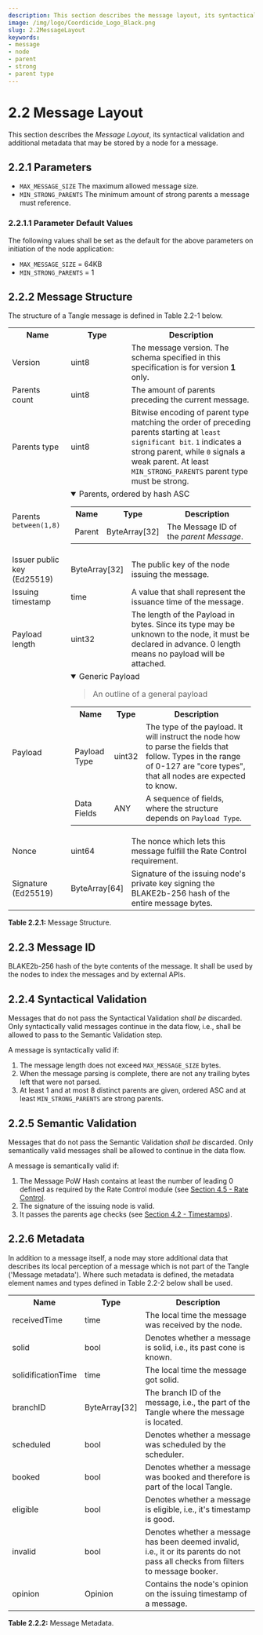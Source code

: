 ```yaml
---
description: This section describes the message layout, its syntactical validation and additional metadata that may be stored by a node for a message.
image: /img/logo/Coordicide_Logo_Black.png
slug: 2.2MessageLayout
keywords:
- message
- node
- parent
- strong
- parent type
---
```

# 2.2 Message Layout
This section describes the *Message Layout*, its syntactical validation and additional metadata that may be stored by a node for a message.

<!--The Message Layout specification depends on the following specification:
- [2.1 - Data Types](./2.1%20Datatypes%20and%20Notations.md).-->

## 2.2.1 Parameters
- `MAX_MESSAGE_SIZE` The maximum allowed message size.
- `MIN_STRONG_PARENTS` The minimum amount of strong parents a message must reference.

### 2.2.1.1 Parameter Default Values

The following values shall be set as the default for the above parameters on initiation of the node application: 

- `MAX_MESSAGE_SIZE` = 64KB
- `MIN_STRONG_PARENTS`  = 1

## 2.2.2 Message Structure

The structure of a Tangle message is defined in Table 2.2-1 below. 


<table><tbody>
    <tr>
        <th>Name</th>
        <th>Type</th>
        <th>Description</th>
    </tr>
    <tr>
        <td>Version</td>
        <td>uint8</td>
        <td>The message version. The schema specified in this specification is for version <strong>1</strong> only. </td>
    </tr>
    <tr>
        <td>Parents count</td>
        <td>uint8</td>
        <td>The amount of parents preceding the current message.</td>
    </tr>
    <tr>
        <td>Parents type</td>
        <td>uint8</td>
        <td>Bitwise encoding of parent type matching the order of preceding parents starting at <code>least significant bit</code>. <code>1</code> indicates a strong parent, while <code>0</code> signals a weak parent. At least <code>MIN_STRONG_PARENTS</code> parent type must be strong.</td>
    </tr>
    <tr>
        <td colSpan="1">
            Parents <code>between(1,8)</code>
        </td>
        <td colSpan="2">
            <details open="true">
                <summary>Parents, ordered by hash ASC</summary>
                <table><tbody>
                    <tr>
                        <th>Name</th>
                        <th>Type</th>
                        <th>Description</th>
                    </tr>
                    <tr>
                        <td>Parent</td>
                        <td>ByteArray[32]</td>
                        <td>The Message ID of the <i>parent Message</i>.</td>
                    </tr>
                </tbody></table>
            </details>
        </td>
    </tr>
    <tr>
        <td>Issuer public key (Ed25519)</td>
        <td>ByteArray[32]</td>
        <td>The public key of the node issuing the message.</td>
    </tr>
    <tr>
        <td>Issuing timestamp</td>
        <td>time</td>
        <td>A value that shall represent the issuance time of the message.</td>
    </tr>
    <tr>
        <td>Payload length</td>
        <td>uint32</td>
        <td>The length of the Payload in bytes. Since its type may be unknown to the node, it must be declared in advance. 0 length means no payload will be attached.</td>
    </tr>
    <tr>
        <td colSpan="1">
            Payload
        </td>
        <td colSpan="2">
            <details open="true">
                <summary>Generic Payload</summary>
                <blockquote>
                An outline of a general payload
                </blockquote>
                <table><tbody>
                    <tr>
                        <th>Name</th>
                        <th>Type</th>
                        <th>Description</th>
                    </tr>
                    <tr>
                        <td>Payload Type</td>
                        <td>uint32</td>
                        <td>
                            The type of the payload. It will instruct the node how to parse the fields that follow. Types in the range of 0-127 are "core types", that all nodes are expected to know.
                        </td>
                    </tr>
                    <tr>
                        <td>Data Fields</td>
                        <td>ANY</td>
                        <td>A sequence of fields, where the structure depends on <code>Payload Type</code>.</td>
                    </tr>
                </tbody></table>
            </details>
            </td>
    </tr>
    <tr>
        <td>Nonce</td>
        <td>uint64</td>
        <td>The nonce which lets this message fulfill the Rate Control requirement.</td>
    </tr>
    <tr>
        <td>Signature (Ed25519)</td>
        <td>ByteArray[64]</td>
        <td>Signature of the issuing node's private key signing the BLAKE2b-256 hash of the entire message bytes.</td>
    </tr>
</tbody></table>

**Table 2.2.1:** Message Structure.

## 2.2.3 Message ID
BLAKE2b-256 hash of the byte contents of the message. It shall be used by the nodes to index the messages and by external APIs.

## 2.2.4 Syntactical Validation
Messages that do not pass the Syntactical Validation *shall be* discarded. Only syntactically valid messages continue in the data flow, i.e., shall be allowed to pass to the Semantic Validation step.

A message is syntactically valid if:
1. The message length does not exceed `MAX_MESSAGE_SIZE` bytes.
2. When the message parsing is complete, there are not any trailing bytes left that were not parsed.
3. At least 1 and at most 8 distinct parents are given, ordered ASC and at least `MIN_STRONG_PARENTS` are strong parents. 

## 2.2.5 Semantic Validation
Messages that do not pass the Semantic Validation *shall be* discarded. Only semantically valid messages shall be allowed to continue in the data flow.

A message is semantically valid if:
1. The Message PoW Hash contains at least the number of leading 0 defined as required by the Rate Control module (see [Section 4.5 - Rate Control](./4.5%20Rate%20Control.md).
2. The signature of the issuing node is valid.
3. It passes the parents age checks (see [Section 4.2 - Timestamps](./4.2%20Timestamps.md)).


## 2.2.6 Metadata
In addition to a message itself, a node may store additional data that describes its local perception of a message which is not part of the Tangle ('Message metadata'). Where such metadata is defined, the metadata element names and types defined in Table 2.2-2 below shall be used. 


<table><tbody>
    <tr>
        <th>Name</th>
        <th>Type</th>
        <th>Description</th>
    </tr>
    <tr>
        <td>receivedTime</td>
        <td>time</td>
        <td>The local time the message was received by the node.</td>
    </tr>
    <tr>
        <td>solid</td>
        <td>bool</td>
        <td>Denotes whether a message is solid, i.e., its past cone is known.</td>
    </tr>
    <tr>
        <td>solidificationTime</td>
        <td>time</td>
        <td>The local time the message got solid.</td>
    </tr>
    <tr>
        <td>branchID</td>
        <td>ByteArray[32]</td>
        <td>The branch ID of the message, i.e., the part of the Tangle where the message is located.</td>
    </tr>
    <tr>
        <td>scheduled</td>
        <td>bool</td>
        <td>Denotes whether a message was scheduled by the scheduler.</td>
    </tr>
    <tr>
        <td>booked</td>
        <td>bool</td>
        <td>Denotes whether a message was booked and therefore is part of the local Tangle.</td>
    </tr>
    <tr>
        <td>eligible</td>
        <td>bool</td>
        <td>Denotes whether a message is eligible, i.e., it's timestamp is good.</td>
    </tr>
    <tr>
        <td>invalid</td>
        <td>bool</td>
        <td>Denotes whether a message has been deemed invalid, i.e., it or its parents do not pass all checks from filters to message booker.</td>
    </tr>
    <tr>
        <td>opinion</td>
        <td>Opinion</td>
        <td>Contains the node's opinion on the issuing timestamp of a message. </td>
    </tr>
</tbody></table>

**Table 2.2.2:** Message Metadata.
